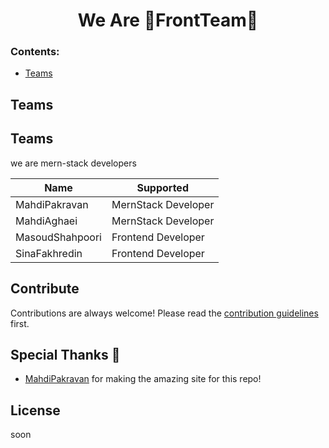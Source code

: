 <h1 align="center">We Are 🎩FrontTeam🎩
  
### Contents:
  - [Teams](#teams)
      
## Teams


## Teams

we are mern-stack developers

| Name              | Supported           |
|-------------------|---------------------|
| MahdiPakravan     | MernStack Developer |
| MahdiAghaei       | MernStack Developer |
| MasoudShahpoori   | Frontend Developer  |
| SinaFakhredin     | Frontend Developer  |


## Contribute

Contributions are always welcome!
Please read the [contribution guidelines](contributing.md) first.

## Special Thanks 🙇
- [MahdiPakravan](https://github.com/engpakravan) for making the amazing site for this repo!

## License 

soon
